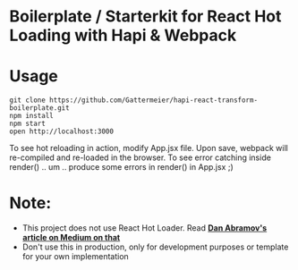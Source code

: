 # Boilerplate / Starterkit for React Hot Loading with Hapi & Webpack

# Usage    
```
git clone https://github.com/Gattermeier/hapi-react-transform-boilerplate.git   
npm install   
npm start   
open http://localhost:3000   
```

To see hot reloading in action, modify App.jsx file. Upon save, webpack will re-compiled and re-loaded in the browser. To see error catching inside render() .. um .. produce some errors in render() in App.jsx  ;)   


# Note:    
* This project does not use React Hot Loader. Read  **[Dan Abramov's article on Medium on that](https://medium.com/@dan_abramov/the-death-of-react-hot-loader-765fa791d7c4)**
* Don't use this in production, only for development purposes or template for your own implementation
